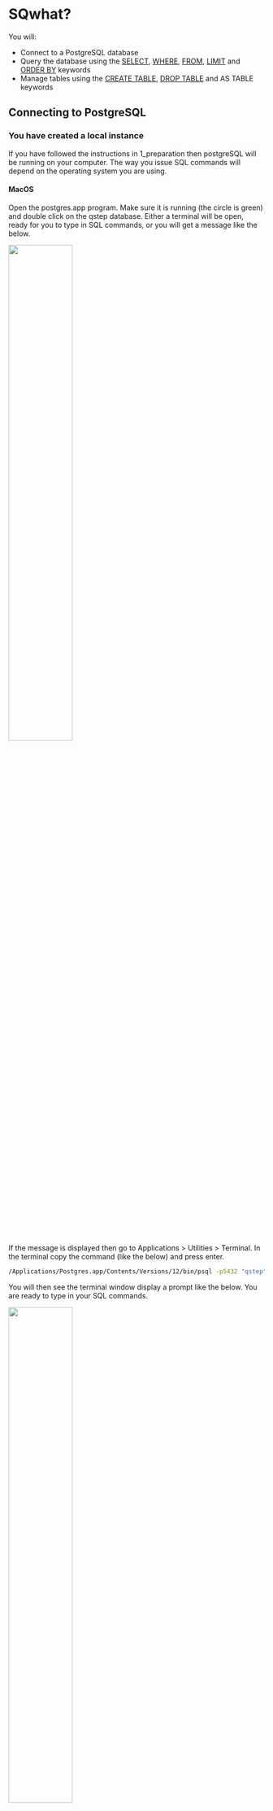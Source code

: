 # SQwhat?

You will:

* Connect to a PostgreSQL database
* Query the database using the [SELECT](https://www.w3schools.com/sql/sql_select.asp), [WHERE](https://www.w3schools.com/sql/sql_where.asp), [FROM](https://www.w3schools.com/sql/sql_ref_from.asp), [LIMIT](https://www.w3schools.com/sql/sql_top.asp) and [ORDER BY](https://www.w3schools.com/sql/sql_orderby.asp) keywords
* Manage tables using the [CREATE TABLE](https://www.w3schools.com/sql/sql_create_table.asp), [DROP TABLE](https://www.w3schools.com/sql/sql_drop_table.asp) and AS TABLE keywords

## Connecting to PostgreSQL

### You have created a local instance

If you have followed the instructions in 1_preparation then postgreSQL will be running on your computer. The way you issue SQL commands will depend on the operating system you are using.

#### MacOS

Open the postgres.app program. Make sure it is running (the circle is green) and double click on the qstep database. Either a terminal will be open, ready for you to type in SQL commands, or you will get a message like the below.

<img src="screenshots/postgres_macos_connect1.png" width="50%"/>

If the message is displayed then go to Applications > Utilities > Terminal. In the terminal copy the command (like the below) and press enter.

```sh
/Applications/Postgres.app/Contents/Versions/12/bin/psql -p5432 "qstep"
```

You will then see the terminal window display a prompt like the below. You are ready to type in your SQL commands.

<img src="screenshots/postgres_macos_connect2.png" width="50%"/>

#### Windows 10

The program pgAdmin will allow you to issue queries. Click on start and select pgAdmin.

<img src="screenshots/postgres_windows_connect1.png" width="50%"/>

Then pgAdmin will start in your web browser. Enter your pgAdmin master password, click on PostgreSQL 12 and enter the password for the postgres user that you selected when installing PostgreSQL.

You should now be able to see the databases, including qstep.

<img src="screenshots/postgres_windows_connect2.png" width="50%"/>

Click on the qstep database (as shown above). From the top menu select Tools > Query Tool. The Query Tool will open and you can enter SQL commands into the Query Editor and click on the lightening bolt button to run the SQL comand.

<img src="screenshots/postgres_windows_connect3.png" width="50%"/>

##### psql on windows 10

You can also run psql by pressing the windows key and searching for psql. 

<img src="screenshots/postgres_windows_connect4.png" width="50%"/>

You will need to press enter a few times until you need to type in the postgres password you chose during install. Values in [ ] indicate default values. So when you are shown username[postgres]: this indicates your username will be set to postgres if you press enter.

You will eventually be shown the psql interface. From this command prompt you can type in SQL commands.

<img src="screenshots/postgres_windows_connect5.png" width="50%"/>

### You will connect to the CIM server

QSTEP masterclass students are able to connect to a database hosted on a CIM server. If you attend the QSTEP masterclass then James will provide your username, password and the location of the server.

This guide is publically available so I will refer to the server as servername.warwick.ac.uk, the user as qstepuser and the password as thispassword. Please insert the values from the link above when doing this in the masterclass.

Open the terminal. On MacOS go to Applications > Utilities > Terminal. On Windows 10 open command line or powershell. Type in the following and press enter.

```sh
ssh qstepuser@servername.warwick.ac.uk
```

You will then be prompted to enter the password. When you type nothing will be shown, this is fine, and then press enter. You should then be logged into the server and see something like the below in the terminal.

```sh
psql (12.5 (Ubuntu 12.5-0ubuntu0.20.04.1))
Type "help" for help.

postgres=#
```

You can now type in SQL commands, press enter and they will run on the server.

## Querying

### psql

There are a few commands which are specific to the psql program. These are useful to know.

| Command     | What it does                                 |
|-------------|----------------------------------------------|
| \c database | Connects you to database                     |
| \l          | Show the databases in PostgreSQL             |
| \dt         | Describes the tables in the current database |
| \du         | Describes the users                          |

These and a few others commands are details [here](http://www.postgresqltutorial.com/psql-commands/).

These commands are not SQL but part of the psql program.

### SQL

You are now ready to type in some SQL and get data from our database.

#### SELECT

To return all the data in the area column of the world_indicators table

```sql
SELECT area FROM world_indicators;
```

which will return 265 values from our dataset. If you are using psql then you can press q to return to the psql command prompt.

As you can see the command takes the following format.

```sql
SELECT column_name FROM table_name;
```

**Note**: You need to include a ';' at the end of your SQL statement.

To select multiple columns we add a comma between column names.

```sql
SELECT column_name1, column_name2 FROM table_name;
```

#### LIMIT

We may not want all the data. Instead, we specify a limit on the number of data points returned.

```sql
SELECT area FROM world_indicators LIMIT 5;
```

Will return the first 5 values of the area column in world_indicators table.

#### *

If you want to select all of the columns in a table

```sql
SELECT * FROM world_indicators;
```

which will give you lots of data. SQL will do what you command, even if the command is not very sensible.

Instead, you could run

```sql
SELECT * FROM world_indicators LIMIT 5;
```

for the first few entries of all the columns and - this is a nice trick - you could just get the column names

```sql
SELECT * FROM world_indicators LIMIT 0;
```

which gives you

```sql
qstep=#  SELECT * FROM world_indicators LIMIT 0;
 country | countrycode | electricity | forest_area | gross_domestic_savings | labor | area
---------+-------------+-------------+-------------+------------------------+-------+------
(0 rows)

```

neat, huh?

#### Your turn

The best way to learn how to use SQL is, well, to use SQL. Try and do the below tasks.

1. Connect to the qstep database
2. List the tables in the qstep database
3. Show the first 5 values in the country, forest_area and labor_force columns

Raise your hand if you have issues connecting to or using the database.

##### Solutions

###### 1

Either from the psql prompt

```sql
\c qstep
```

or the terminal

```sh
psql qstep
```

###### 2

```sql
\dt
```

###### 3

```sql
SELECT country, area, labor FROM world_indicators LIMIT 5;
```

#### WHERE

One way to filter our data is using WHERE to specify logical requirements for the results.

What do you think the following will do?

```sql
SELECT country FROM world_indicators WHERE area > 20000000;
```

The structure of this type of query is

```sql
SELECT column_name FROM table_name WHERE test;
```

where test is a logical test. The comparison operators for postgreSQL are detailed [here](https://www.postgresql.org/docs/9.1/functions-comparison.html).

You can include logical operators too (see the logical operators documentation [here](https://www.postgresql.org/docs/9.1/functions-logical.html)).

 What do you think this will do?

```sql
SELECT country FROM world_indicators WHERE area < 10000000 AND labor > 100;
```

The structure here is

```sql
SELECT column_name FROM table_name WHERE test1 AND test2;
```

and we put this on seperate lines to make it more readable. PostgreSQL cares only about where the statement starts and where you indicate the end of it with a ';'. So this is fine

```sql
SELECT column_name
FROM table_name
WHERE test1 AND test2;
```

and we can show only the first 5 results as follows.

```sql
SELECT column_name
FROM table_name
WHERE test1 AND test2
LIMIT 5;
```

As an aside, we can select the data for a single country

```sql
SELECT * FROM world_indicators WHERE country = 'United Kingdom';
```

#### Your Turn

1. What are the first 15 countries in the table?
2. Which countries have a labor_force score of above 800000?
3. Which countries have a labor_force score of above 800000 and a land_area greater than 10000000.
4. Are there any issues with our dataset? Are there any strange entries?

##### Solutions

###### 1

```sql
SELECT country FROM world_indicators LIMIT 15;
```

###### 2

```sql
SELECT country FROM world_indicators WHERE labor > 800000;
```

###### 3

```sql
SELECT country FROM world_indicators WHERE labor > 800000 AND area > 10000000;
```

###### 4

Our dataset includes countries and groups of countries. For example, our data includes 'High Income', 'World' and 'OECD Members'. Before carrying out details analysis we should remove these groups of countries.

#### ORDER, ORDER!

The order of the above output is by table order. The first entry in the table comes out first. That is not idea.

What if we want to order the countries by labor, electricity or another column?

Hmmm. What do you think the below does?

```sql
SELECT country, labor 
FROM world_indicators 
ORDER BY labor ASC
LIMIT 5;
```

What about this one?

```sql
SELECT country, labor 
FROM world_indicators
ORDER BY labor DESC
LIMIT 50;
```

Is there anything unusual about the output of the above? Why does the below give you better results?

```sql
SELECT country, labor 
FROM world_indicators
WHERE labor IS NOT NULL 
ORDER BY labor DESC
LIMIT 50;
```

#### Your Turn

1. Which 5 countries have the least % of population with access electricity? Can you find the top 5 countries with the most access to electricity? 
2. How much labor force do the 10 countries with the least electicity have?
3. Order the countries by gross domestic savings. What do you notice?

##### 1

Five countries with least electricity.

```sql
SELECT country, electricity
FROM world_indicators
ORDER BY electricity ASC 
LIMIT 5;
```

Five countries with most electricity... Well, many countries will have 100% of population with electricity so we hit a ceiling of many countries with all their population having access to electricity.

```sql
SELECT country, electricity
FROM world_indicators
WHERE electricity IS NOT NULL
ORDER BY electricity DESC 
LIMIT 5;
```

##### 2

Labor force of the countries with the 10 lowest of the population with access to electricity.

```sql
SELECT country, labor
FROM world_indicators
ORDER BY electricity ASC
LIMIT 10;
```

##### 3

Country names ordered by gross domestic savings.

```sql
SELECT country, gross_domestic_savings
FROM world_indicators
ORDER BY gross_domestic_savings ASC;
```
We have a few null values and, oddly enough, the UK is not very high in those rankings. The data is from 2005 (pre financial crisis). Perhaps things are better now?

## Creation

Creating a table requires a table name, the column names and stating the data type in the column.

```sql
CREATE TABLE people
(
    fullname varchar(50),
    age int
);
```

The above creates a new table called people with the fullname and age columns. Entries in fullname must be characters and entries into age must be whole numbers (integers). Character columns should have the max length of characters specified.

A full breakdown of all the different data types is [available here](https://www.postgresql.org/docs/9.5/datatype.html) and a warmer introduction to data types is [here](http://www.postgresqltutorial.com/postgresql-data-types/).

We can check our table exists.

```sql
qstep=# \dt
              List of relations
 Schema |       Name       | Type  |  Owner   
--------+------------------+-------+----------
 public | people           | table | qstep
 public | qstep            | table | postgres
 public | spatial_ref_sys  | table | postgres
 public | world_borders    | table | postgres
 public | world_indicators | table | postgres
(5 rows)
```

The above table is like any other. We can query the contents easily.

```sql
qstep=# SELECT * FROM people;
 fullname | age
----------+-----
(0 rows)
```

Our table is empty.

What if we made a mistake and want to destroy the table? Well, there's a DROP keyword for this. **Note** Deleted tables are gone, there's no recyle bin here.

```sql
DROP TABLE people;
```

Scary stuff.

Let us recreate our table

```sql
CREATE TABLE people
(
    fullname varchar(50),
    age int
);
```

and insert some data into it

```sql
INSERT INTO people (fullname, age)
VALUES ('James Tripp', 34);
```

and check it looks sane.

```sql
qstep=# SELECT * FROM people;
  fullname   | age
-------------+-----
 James Tripp |  34
(1 row)
```

As an aside, we can import data into a table from csv

```sql
COPY people (firstname, age) 
FROM 'C:\tmp\people.csv' DELIMITER ',' CSV HEADER;
```

if we have a file called people.csv which contained two columns called firstname and age. In [1_preperation](../1_preparation) we import the csv file containing our world indicators into our local world_indicators table.

Finally, we can create copies of tables. To create a copy of our world_indicators table called my_world_indicators

```sql
CREATE TABLE my_world_indicators AS
TABLE world_indicators;
```

Or save the output of a query into a new table.

```sql
CREATE TABLE country_labor AS 
SELECT country, labor
FROM world_indicators;
```

Which creates a new table called country_labor containing the columns country and labor from the world_indicators table. We can check, just to make sure.

```sql
qstep=# SELECT * FROM country_labor LIMIT 2;
   country   |  labor  
-------------+---------
 Afghanistan | 8607338
 Albania     | 1281634
(2 rows)
```

A nice article detailing copying tables is available [here](http://www.postgresqltutorial.com/postgresql-copy-table/).

Well done, you're almost at the end of the first practical segment!

#### Your Turn

1. Create a table called your name (for me, it would be called james) which contains columns for your age and height.
2. Add rows to this table with guesses of your height at the ages of 5, 10 and 15. 
3. Create a copy of the world_indicators table called yourname_world_indicators (for me, it would be james_world_indicators) containing information for countries with a labor force above 8,000,000.
